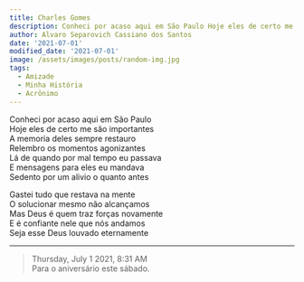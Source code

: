 ```yaml
---
title: Charles Gomes
description: Conheci por acaso aqui em São Paulo Hoje eles de certo me são importantes 
author: Alvaro Separovich Cassiano dos Santos
date: '2021-07-01'
modified_date: '2021-07-01'
image: /assets/images/posts/random-img.jpg
tags:
  - Amizade
  - Minha História
  - Acrônimo
---    
```

Conheci por acaso aqui em São Paulo    
Hoje eles de certo me são importantes    
A memoria deles sempre restauro    
Relembro os momentos agonizantes    
Lá de quando por mal tempo eu passava    
E mensagens para eles eu mandava    
Sedento por um alivio o quanto antes    
    
Gastei tudo que restava na mente    
O solucionar mesmo não alcançamos     
Mas Deus é quem traz forças novamente    
E é confiante nele que nós andamos    
Seja esse Deus louvado eternamente          

______

> Thursday, July 1 2021, 8:31 AM    
> Para o aniversário este sábado.